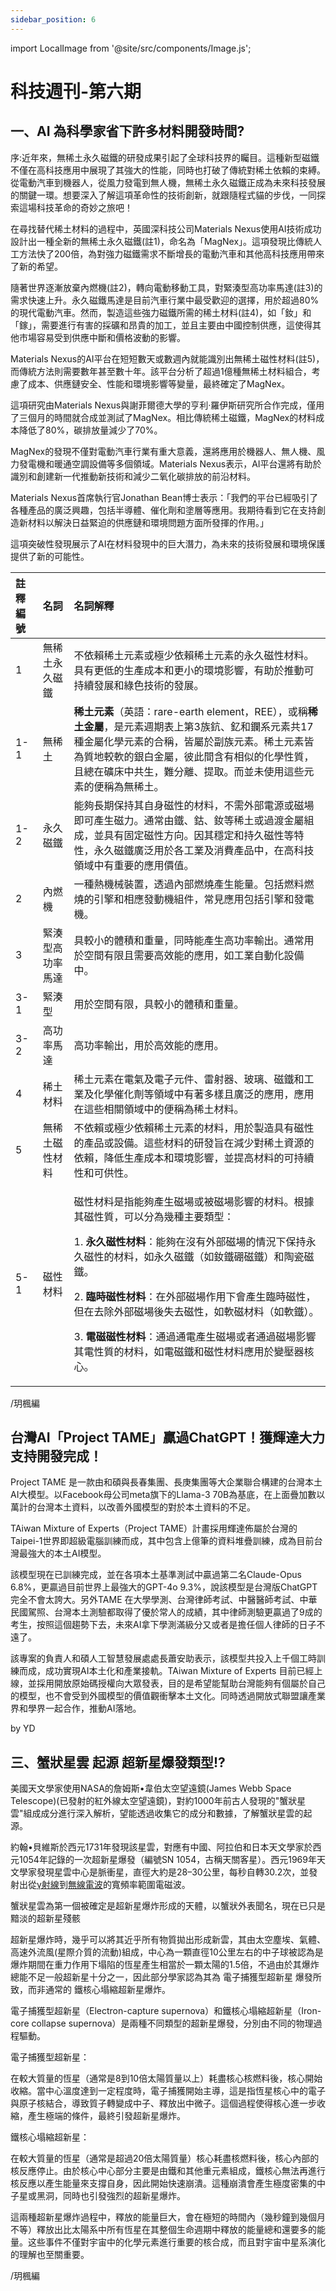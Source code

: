 ```yaml
---
sidebar_position: 6
---
```


import LocalImage from '@site/src/components/Image.js';

# 科技週刊-第六期

## 一、AI 為科學家省下許多材料開發時間?

序:近年來，無稀土永久磁鐵的研發成果引起了全球科技界的矚目。這種新型磁鐵不僅在高科技應用中展現了其強大的性能，同時也打破了傳統對稀土依賴的束縛。從電動汽車到機器人，從風力發電到無人機，無稀土永久磁鐵正成為未來科技發展的關鍵一環。想要深入了解這項革命性的技術創新，就跟隨程式貓的步伐，一同探索這場科技革命的奇妙之旅吧！

在尋找替代稀土材料的過程中，英國深科技公司Materials Nexus使用AI技術成功設計出一種全新的無稀土永久磁鐵(註1)，命名為「MagNex」。這項發現比傳統人工方法快了200倍，為對強力磁鐵需求不斷增長的電動汽車和其他高科技應用帶來了新的希望。

隨著世界逐漸放棄內燃機(註2)，轉向電動移動工具，對緊湊型高功率馬達(註3)的需求快速上升。永久磁鐵馬達是目前汽車行業中最受歡迎的選擇，用於超過80%的現代電動汽車。然而，製造這些強力磁鐵所需的稀土材料(註4)，如「釹」和「鎵」，需要進行有害的採礦和昂貴的加工，並且主要由中國控制供應，這使得其他市場容易受到供應中斷和價格波動的影響。

Materials Nexus的AI平台在短短數天或數週內就能識別出無稀土磁性材料(註5)，而傳統方法則需要數年甚至數十年。該平台分析了超過1億種無稀土材料組合，考慮了成本、供應鏈安全、性能和環境影響等變量，最終確定了MagNex。

這項研究由Materials Nexus與謝菲爾德大學的亨利·羅伊斯研究所合作完成，僅用了三個月的時間就合成並測試了MagNex。相比傳統稀土磁鐵，MagNex的材料成本降低了80%，碳排放量減少了70%。

MagNex的發現不僅對電動汽車行業有重大意義，還將應用於機器人、無人機、風力發電機和暖通空調設備等多個領域。Materials Nexus表示，AI平台還將有助於識別和創建新一代推動新技術和減少二氧化碳排放的前沿材料。

Materials Nexus首席執行官Jonathan Bean博士表示：「我們的平台已經吸引了各種產品的廣泛興趣，包括半導體、催化劑和塗層等應用。我期待看到它在支持創造新材料以解決日益緊迫的供應鏈和環境問題方面所發揮的作用。」

這項突破性發現展示了AI在材料發現中的巨大潛力，為未來的技術發展和環境保護提供了新的可能性。

|註釋編號|名詞|名詞解釋|
| :- | :- | :- |
|1|無稀土永久磁鐵|不依賴稀土元素或極少依賴稀土元素的永久磁性材料。具有更低的生產成本和更小的環境影響，有助於推動可持續發展和綠色技術的發展。|
|1-1|無稀土|**稀土元素**（英語：rare-earth element，REE），或稱**稀土金屬**，是元素週期表上第3族鈧、釔和鑭系元素共17種金屬化學元素的合稱，皆屬於副族元素。稀土元素皆為質地較軟的銀白金屬，彼此間含有相似的化學性質，且總在礦床中共生，難分離、提取。而並未使用這些元素的便稱為無稀土。|
|1-2|永久磁鐵|能夠長期保持其自身磁性的材料，不需外部電源或磁場即可產生磁力。通常由鐵、鈷、釹等稀土或過渡金屬組成，並具有固定磁性方向。因其穩定和持久磁性等特性，永久磁鐵廣泛用於各工業及消費產品中，在高科技領域中有重要的應用價值。|
|2|內燃機|一種熱機械裝置，透過內部燃燒產生能量。包括燃料燃燒的引擎和相應發動機組件，常見應用包括引擎和發電機。|
|3|緊湊型高功率馬達|具較小的體積和重量，同時能產生高功率輸出。通常用於空間有限且需要高效能的應用，如工業自動化設備中。|
|3-1|緊湊型|用於空間有限，具較小的體積和重量。|
|3-2|高功率馬達|高功率輸出，用於高效能的應用。|
|4|稀土材料|稀土元素在電氣及電子元件、雷射器、玻璃、磁鐵和工業及化學催化劑等領域中有著多樣且廣泛的應用，應用在這些相關領域中的便稱為稀土材料。|
|5|無稀土磁性材料|不依賴或極少依賴稀土元素的材料，用於製造具有磁性的產品或設備。這些材料的研發旨在減少對稀土資源的依賴，降低生產成本和環境影響，並提高材料的可持續性和可供性。|
|5-1|磁性材料|<p>磁性材料是指能夠產生磁場或被磁場影響的材料。根據其磁性質，可以分為幾種主要類型：</p><p>1. **永久磁性材料**：能夠在沒有外部磁場的情況下保持永久磁性的材料，如永久磁鐵（如釹鐵硼磁鐵）和陶瓷磁鐵。</p><p>2. **臨時磁性材料**：在外部磁場作用下會產生臨時磁性，但在去除外部磁場後失去磁性，如軟磁材料（如軟鐵）。</p><p>3. **電磁磁性材料**：通過通電產生磁場或者通過磁場影響其電性質的材料，如電磁鐵和磁性材料應用於變壓器核心。</p>|

<LocalImage path="/technews/6/1.jpg" alt="圖片" />

/玥楓編

## 台灣AI「Project TAME」贏過ChatGPT！獲輝達大力支持開發完成！

Project TAME 是一款由和碩與長春集團、長庚集團等大企業聯合構建的台灣本土AI大模型。以Facebook母公司meta旗下的Llama-3 70B為基底，在上面疊加數以萬計的台灣本土資料，以改善外國模型的對於本土資料的不足。

TAiwan Mixture of Experts（Project TAME）計畫採用輝達佈屬於台灣的Taipei-1世界即超級電腦訓練而成，其中包含上億筆的資料堆疊訓練，成為目前台灣最強大的本土AI模型。

該模型現在已訓練完成，並在各項本土基準測試中贏過第二名Claude-Opus 6.8%，更贏過目前世界上最強大的GPT-4o 9.3%，說該模型是台灣版ChatGPT完全不會太誇大。另外TAME 在大學學測、台灣律師考試、中醫醫師考試、中華民國駕照、台灣本土測驗都取得了優於常人的成績，其中律師測驗更贏過了9成的考生，按照這個趨勢下去，未來AI拿下學測滿級分又或者是擔任個人律師的日子不遠了。

該專案的負責人和碩人工智慧發展處處長蕭安助表示，該模型共投入上千個工時訓練而成，成功實現AI本土化和產業接軌。TAiwan Mixture of Experts 目前已經上線，並採用開放原始碼授權向大眾發表，目的是希望能幫助台灣能夠有個屬於自己的模型，也不會受到外國模型的價值觀衝擊本土文化。同時透過開放式聯盟讓產業界和學界一起合作，推動AI落地。

<LocalImage path="/technews/6/2.jpg" alt="圖片" />

by YD

## 三、蟹狀星雲 起源 超新星爆發類型!?

美國天文學家使用NASA的詹姆斯•韋伯太空望遠鏡(James Webb Space Telescope)(已發射的紅外線太空望遠鏡)，對約1000年前古人發現的"蟹狀星雲"組成成分進行深入解析，望能透過收集它的成分和數據，了解蟹狀星雲的起源。

約翰•貝維斯於西元1731年發現該星雲，對應有中國、阿拉伯和日本天文學家於西元1054年記錄的一次超新星爆發（編號SN 1054，古稱天關客星）。西元1969年天文學家發現星雲中心是脈衝星，直徑大約是28–30公里，每秒自轉30.2次，並發射出從[γ射線](https://zh.wikipedia.org/wiki/%E4%BC%BD%E9%A9%AC%E5%B0%84%E7%BA%BF)到[無線電波](https://zh.wikipedia.org/wiki/%E6%97%A0%E7%BA%BF%E7%94%B5)的寬頻率範圍電磁波。

蟹狀星雲為第一個被確定是超新星爆炸形成的天體，以蟹狀外表聞名，現在已只是黯淡的超新星殘骸

超新星爆炸時，幾乎可以將其近乎所有物質拋出形成新雲，其由太空塵埃、氣體、高速外流風(星際介質的流動)組成，中心為一顆直徑10公里左右的中子球被認為是爆炸期間在重力作用下塌陷的恆星產生相當於一顆太陽的1.5倍，不過由於其爆炸總能不足一般超新星十分之一，因此部分學家認為其為 電子捕獲型超新星 爆發所致，而非通常的 鐵核心塌縮超新星爆炸。

<LocalImage path="/technews/6/3.jpg" alt="圖片" />

<LocalImage path="/technews/6/4.jpg" alt="圖片" />

電子捕獲型超新星（Electron-capture supernova）和鐵核心塌縮超新星（Iron-core collapse supernova）是兩種不同類型的超新星爆發，分別由不同的物理過程驅動。

電子捕獲型超新星：

在較大質量的恆星（通常是8到10倍太陽質量以上）耗盡核心核燃料後，核心開始收縮。當中心溫度達到一定程度時，電子捕獲開始主導，這是指恆星核心中的電子與原子核結合，導致質子轉變成中子、釋放出中微子。這個過程使得核心進一步收縮，產生極端的條件，最終引發超新星爆炸。

鐵核心塌縮超新星：

在較大質量的恆星（通常是超過20倍太陽質量）核心耗盡核燃料後，核心內部的核反應停止。由於核心中心部分主要是由鐵和其他重元素組成，鐵核心無法再進行核反應以產生能量來支撐自身，因此開始快速崩潰。這種崩潰會產生極度密集的中子星或黑洞，同時也引發強烈的超新星爆炸。

這兩種超新星爆炸過程中，釋放的能量巨大，會在極短的時間內（幾秒鐘到幾個月不等）釋放出比太陽系中所有恆星在其整個生命週期中釋放的能量總和還要多的能量。这些事件不僅對宇宙中的化學元素進行重要的核合成，而且對宇宙中星系演化的理解也至關重要。

/玥楓編
